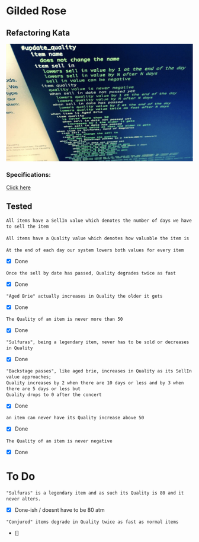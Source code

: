 # Gilded Rose

## Refactoring Kata

![](markdownimg.png)

### Specifications:

[Click here](specification)

## Tested

```
All items have a SellIn value which denotes the number of days we have to sell the item

All items have a Quality value which denotes how valuable the item is

At the end of each day our system lowers both values for every item
```

- [x] Done

```
Once the sell by date has passed, Quality degrades twice as fast
```

- [x] Done

```
"Aged Brie" actually increases in Quality the older it gets
```

- [x] Done

```
The Quality of an item is never more than 50
```

- [x] Done

```
"Sulfuras", being a legendary item, never has to be sold or decreases in Quality
```

- [x] Done

```
"Backstage passes", like aged brie, increases in Quality as its SellIn value approaches;
Quality increases by 2 when there are 10 days or less and by 3 when there are 5 days or less but
Quality drops to 0 after the concert
```

- [x] Done

```
an item can never have its Quality increase above 50
```

- [x] Done

```
The Quality of an item is never negative
```

- [x] Done

# To Do

```
"Sulfuras" is a legendary item and as such its Quality is 80 and it never alters.
```

- [x] Done-ish / doesnt have to be 80 atm

```
"Conjured" items degrade in Quality twice as fast as normal items
```

- []
